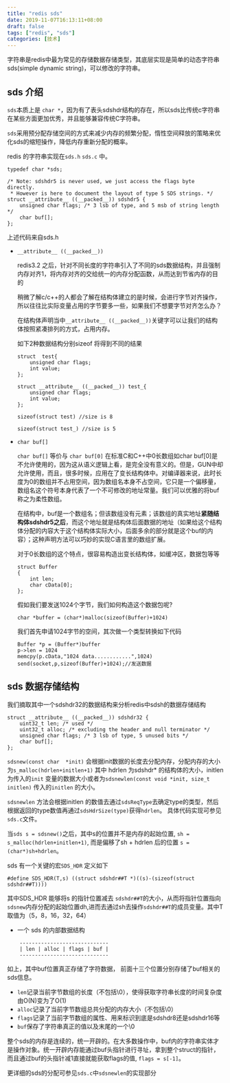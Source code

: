 ```yaml
---
title: "redis sds"
date: 2019-11-07T16:13:11+08:00
draft: false
tags: ["redis", "sds"]
categories: [技术]
---
```


字符串是redis中最为常见的存储数据存储类型，其底层实现是简单的动态字符串sds(simple dynamic string)，可以修改的字符串。

## sds 介绍
`sds`本质上是 `char *`，因为有了表头sdshdr结构的存在，所以sds比传统c字符串在某些方面更加优秀，并且能够兼容传统C字符串。

`sds`采用预分配存储空间的方式来减少内存的频繁分配，惰性空间释放的策略来优化sds的缩短操作，降低内存重新分配的概率。

redis 的字符串实现在`sds.h` `sds.c` 中。

```
typedef char *sds;

/* Note: sdshdr5 is never used, we just access the flags byte directly.
 * However is here to document the layout of type 5 SDS strings. */
struct __attribute__ ((__packed__)) sdshdr5 {
    unsigned char flags; /* 3 lsb of type, and 5 msb of string length */
    char buf[];
};
```
上述代码来自sds.h

* `__attribute__ ((__packed__))`

    redis3.2 之后，针对不同长度的字符串引入了不同的sds数据结构，并且强制内存对齐1，将内存对齐的交给统一的内存分配函数，从而达到节省内存的目的

    稍微了解c/c++的人都会了解在结构体建立的是时候，会进行字节对齐操作，所以往往比实际变量占用的字节要多一些，如果我们不想要字节对齐怎么办？

    在结构体声明当中`__attribute__ ((__packed__))`关键字可以让我们的结构体按照紧凑排列的方式，占用内存。

    如下2种数据结构分别sizeof 将得到不同的结果
    ```
    struct  test{
        unsigned char flags;
        int value;
    };

    struct __attribute__ ((__packed__)) test_{
        unsigned char flags;
        int value;
    };
    ```

    `sizeof(struct test) //size is 8`

    `sizeof(struct test_) //size is 5`

* `char buf[]`

    `char buf[]` 等价与 `char buf[0]` 在标准C和C++中0长数组如char buf[0]是不允许使用的，因为这从语义逻辑上看，是完全没有意义的。但是，GUN中却允许使用，而且，很多时候，应用在了变长结构体中。对编译器来说，此时长度为0的数组并不占用空间，因为数组名本身不占空间，它只是一个偏移量， 数组名这个符号本身代表了一个不可修改的地址常量。我们可以优雅的将buf称之为柔性数组。

    在结构中，buf是一个数组名；但该数组没有元素；该数组的真实地址**紧随结构体sdshdr5之后**，而这个地址就是结构体后面数据的地址（如果给这个结构体分配的内容大于这个结构体实际大小，后面多余的部分就是这个buf的内容）；这种声明方法可以巧妙的实现C语言里的数组扩展。

    对于0长数组的这个特点，很容易构造出变长结构体，如缓冲区，数据包等等
    ```
    struct Buffer
    {
        int len;
        char cData[0];
    };
    ```
    假如我们要发送1024个字节，我们如何构造这个数据包呢?

    `char *buffer = (char*)malloc(sizeof(Buffer)+1024)`
    
    我们首先申请1024字节的空间，其次做一个类型转换如下代码
    ```
    Buffer *p = (Buffer*)buffer
    p->len = 1024
    memcpy(p.cData,"1024 data............",1024)
    send(socket,p,sizeof(Buffer)+1024);//发送数据
    ```

## sds 数据存储结构

我们摘取其中一个sdshdr32的数据结构来分析redis中sdsh的数据存储结构
```
struct __attribute__ ((__packed__)) sdshdr32 {
    uint32_t len; /* used */
    uint32_t alloc; /* excluding the header and null terminator */
    unsigned char flags; /* 3 lsb of type, 5 unused bits */
    char buf[];
};
```

`sdsnew(const char  *init)` 会根据init数据的长度去分配内存，分配内存的大小为`s_malloc(hdrlen+initlen+1)` 其中 hdrlen 为sdshdr* 的结构体的大小，initlen为传入的`init` 变量的数据大小或者为`sdsnewlen(const void *init, size_t initlen)` 传入的`initlen` 的大小。

`sdsnewlen` 方法会根据initlen 的数值去通过`sdsReqType`去确定type的类型，然后根据返回的type数值再通过`sdsHdrSize(type)`获得`hdrlen`。 具体代码实现可参见`sds.c`文件。

当`sds s = sdsnew()`之后，其中s的位置并不是内存的起始位置, `sh = s_malloc(hdrlen+initlen+1)`, 而是偏移了sh + hdrlen 后的位置 `s = (char*)sh+hdrlen`。

sds 有一个关键的宏`SDS_HDR` 定义如下

```
#define SDS_HDR(T,s) ((struct sdshdr##T *)((s)-(sizeof(struct sdshdr##T))))
```

其中SDS_HDR 能够将s 的指针位置减去 `sdshdr##T`的大小，从而将指针位置指向`sdsnew`内存分配的起始位置dh,进而去通过sh去操作`sdshdr##T`的成员变量。其中T取值为（5，8，16，32，64）

* 一个 sds 的内部数据结构

```
    -----------------------------
    | len | alloc | flags | buf |
    -----------------------------
```

如上，其中buf位置真正存储了字符数据， 前面十三个位置分别存储了buf相关的sds信息。

* `len`记录当前字节数组的长度（不包括\0），使得获取字符串长度的时间复杂度由O(N)变为了O(1)
* `alloc`记录了当前字节数组总共分配的内存大小（不包括\0）
* `flags`记录了当前字节数组的属性、用来标识到底是sdshdr8还是sdshdr16等
* `buf`保存了字符串真正的值以及末尾的一个\0

整个sds的内存是连续的，统一开辟的。在大多数操作中，buf内的字符串实体才是操作对象。统一开辟内存能通过buf头指针进行寻址，拿到整个struct的指针，而且通过buf的头指针减1直接就能获取flags的值, `flags = s[-1]`。

更详细的sds的分配可参见`sds.c`中`sdsnewlen`的实现部分